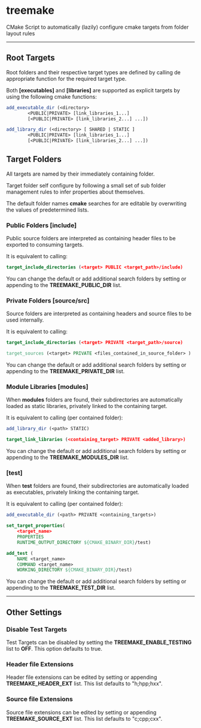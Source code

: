 # treemake
CMake Script to automatically (lazily) configure cmake targets from folder layout rules

---

## Root Targets

Root folders and their respective target types are defined by calling de appropriate function for the required target type.

Both **[executables]** and **[libraries]** are supported as explicit targets by using the following cmake functions:

```cmake
add_executable_dir (<directory> 
        <PUBLIC|PRIVATE> [link_libraries_1...]
        [<PUBLIC|PRIVATE> [link_libraries_2...] ...])

add_library_dir (<directory> [ SHARED | STATIC ]
        <PUBLIC|PRIVATE> [link_libraries_1...]
        [<PUBLIC|PRIVATE> [link_libraries_2...] ...])
```

## Target Folders

All targets are named by their immediately containing folder.

Target folder self configure by following a small set of sub folder management rules to infer properties about themselves.

The default folder names **cmake** searches for are editable by overwriting the values of predetermined lists.

### Public Folders **[include]**
Public source folders are interpreted as containing header files to be exported to consuming targets.

It is equivalent to calling:
```cmake
target_include_directories (<target> PUBLIC <target_path>/include)
```

You can change the default or add additional search folders by setting or appending to the **TREEMAKE_PUBLIC_DIR** list.

### Private Folders **[source/src]**
Source folders are interpreted as containing headers and source files to be used internally.

It is equivalent to calling:
```cmake
target_include_directories (<target> PRIVATE <target_path>/source)

target_sources (<target> PRIVATE <files_contained_in_source_folder> )
```

You can change the default or add additional search folders by setting or appending to the **TREEMAKE_PRIVATE_DIR** list.

### Module Libraries **[modules]**
When **modules** folders are found, their subdirectories are automatically loaded as static libraries, privately linked to the containing target.

It is equivalent to calling (per contained folder):
```cmake
add_library_dir (<path> STATIC)

target_link_libraries (<containing_target> PRIVATE <added_library>)
```

You can change the default or add additional search folders by setting or appending to the **TREEMAKE_MODULES_DIR** list.

### **[test]**
When **test** folders are found, their subdirectories are automatically loaded as executables, privately linking the containing target.

It is equivalent to calling (per contained folder):
```cmake
add_executable_dir (<path> PRIVATE <containing_targets>)

set_target_properties(
    <target_name>
    PROPERTIES
    RUNTIME_OUTPUT_DIRECTORY ${CMAKE_BINARY_DIR}/test)

add_test (
    NAME <target_name> 
    COMMAND <target_name>
    WORKING_DIRECTORY ${CMAKE_BINARY_DIR}/test)
```

You can change the default or add additional search folders by setting or appending to the **TREEMAKE_TEST_DIR** list.

---

## Other Settings

### Disable Test Targets
Test Targets can be disabled by setting the **TREEMAKE_ENABLE_TESTING** list to **OFF**. This option defaults to true.

### Header file Extensions
Header file extensions can be edited by setting or appending **TREEMAKE_HEADER_EXT** list. This list defaults to "h;hpp;hxx".

### Source file Extensions
Source file extensions can be edited by setting or appending **TREEMAKE_SOURCE_EXT** list. This list defaults to "c;cpp;cxx".